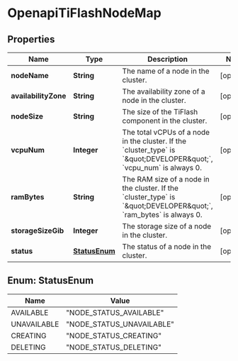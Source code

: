 
# OpenapiTiFlashNodeMap

## Properties
Name | Type | Description | Notes
------------ | ------------- | ------------- | -------------
**nodeName** | **String** | The name of a node in the cluster. |  [optional]
**availabilityZone** | **String** | The availability zone of a node in the cluster. |  [optional]
**nodeSize** | **String** | The size of the TiFlash component in the cluster. |  [optional]
**vcpuNum** | **Integer** | The total vCPUs of a node in the cluster. If the &#x60;cluster_type&#x60; is &#x60;\&quot;DEVELOPER\&quot;&#x60;, &#x60;vcpu_num&#x60; is always 0. |  [optional]
**ramBytes** | **String** | The RAM size of a node in the cluster. If the &#x60;cluster_type&#x60; is &#x60;\&quot;DEVELOPER\&quot;&#x60;, &#x60;ram_bytes&#x60; is always 0. |  [optional]
**storageSizeGib** | **Integer** | The storage size of a node in the cluster. |  [optional]
**status** | [**StatusEnum**](#StatusEnum) | The status of a node in the cluster. |  [optional]


<a name="StatusEnum"></a>
## Enum: StatusEnum
Name | Value
---- | -----
AVAILABLE | &quot;NODE_STATUS_AVAILABLE&quot;
UNAVAILABLE | &quot;NODE_STATUS_UNAVAILABLE&quot;
CREATING | &quot;NODE_STATUS_CREATING&quot;
DELETING | &quot;NODE_STATUS_DELETING&quot;



